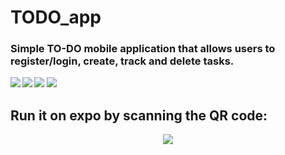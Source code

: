 # TODO_app

### Simple TO-DO mobile application that allows users to register/login, create, track and delete tasks.

<img align="left" src="images/auth.png" />
<img  src="images/register.png" />
<img align="left" src="images/login.png" />
<img src="images/tasks.png" />

## Run it on expo by scanning the QR code:

<p align="center">
  <img src="images/qr.png" />
</p>
